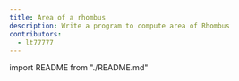 ```yaml
---
title: Area of a rhombus
description: Write a program to compute area of Rhombus
contributors:
  - lt77777
---
```


import README from "./README.md"

<README />

